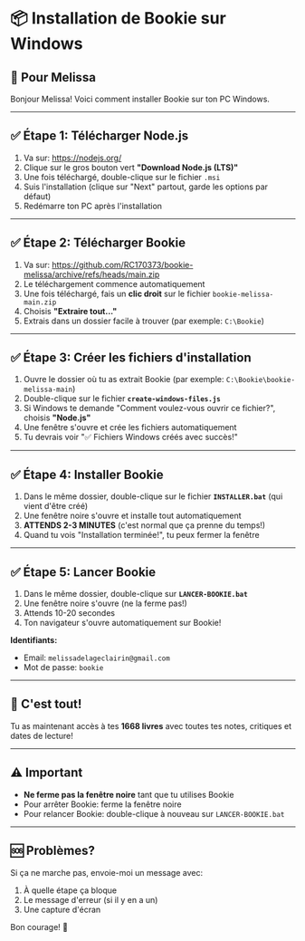# 📦 Installation de Bookie sur Windows

## 🎯 Pour Melissa

Bonjour Melissa! Voici comment installer Bookie sur ton PC Windows.

---

## ✅ Étape 1: Télécharger Node.js

1. Va sur: https://nodejs.org/
2. Clique sur le gros bouton vert **"Download Node.js (LTS)"**
3. Une fois téléchargé, double-clique sur le fichier `.msi`
4. Suis l'installation (clique sur "Next" partout, garde les options par défaut)
5. Redémarre ton PC après l'installation

---

## ✅ Étape 2: Télécharger Bookie

1. Va sur: https://github.com/RC170373/bookie-melissa/archive/refs/heads/main.zip
2. Le téléchargement commence automatiquement
3. Une fois téléchargé, fais un **clic droit** sur le fichier `bookie-melissa-main.zip`
4. Choisis **"Extraire tout..."**
5. Extrais dans un dossier facile à trouver (par exemple: `C:\Bookie`)

---

## ✅ Étape 3: Créer les fichiers d'installation

1. Ouvre le dossier où tu as extrait Bookie (par exemple: `C:\Bookie\bookie-melissa-main`)
2. Double-clique sur le fichier **`create-windows-files.js`**
3. Si Windows te demande "Comment voulez-vous ouvrir ce fichier?", choisis **"Node.js"**
4. Une fenêtre s'ouvre et crée les fichiers automatiquement
5. Tu devrais voir "✅ Fichiers Windows créés avec succès!"

---

## ✅ Étape 4: Installer Bookie

1. Dans le même dossier, double-clique sur le fichier **`INSTALLER.bat`** (qui vient d'être créé)
2. Une fenêtre noire s'ouvre et installe tout automatiquement
3. **ATTENDS 2-3 MINUTES** (c'est normal que ça prenne du temps!)
4. Quand tu vois "Installation terminée!", tu peux fermer la fenêtre

---

## ✅ Étape 5: Lancer Bookie

1. Dans le même dossier, double-clique sur **`LANCER-BOOKIE.bat`**
2. Une fenêtre noire s'ouvre (ne la ferme pas!)
3. Attends 10-20 secondes
4. Ton navigateur s'ouvre automatiquement sur Bookie!

**Identifiants:**
- Email: `melissadelageclairin@gmail.com`
- Mot de passe: `bookie`

---

## 🎉 C'est tout!

Tu as maintenant accès à tes **1668 livres** avec toutes tes notes, critiques et dates de lecture!

---

## ⚠️ Important

- **Ne ferme pas la fenêtre noire** tant que tu utilises Bookie
- Pour arrêter Bookie: ferme la fenêtre noire
- Pour relancer Bookie: double-clique à nouveau sur `LANCER-BOOKIE.bat`

---

## 🆘 Problèmes?

Si ça ne marche pas, envoie-moi un message avec:
1. À quelle étape ça bloque
2. Le message d'erreur (si il y en a un)
3. Une capture d'écran

Bon courage! 💪

